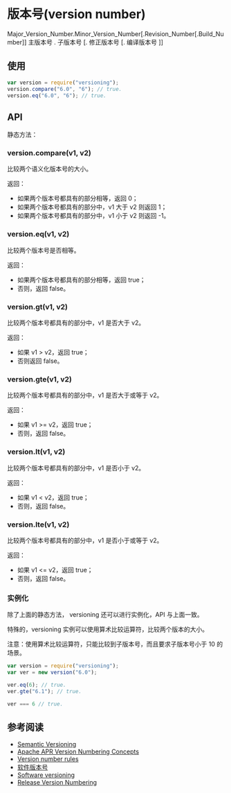 
# 版本号(version number)

Major_Version_Number.Minor_Version_Number[.Revision_Number[.Build_Number]]
主版本号 . 子版本号 [. 修正版本号 [. 编译版本号 ]]

## 使用

```javascript
var version = require("versioning");
version.compare("6.0", "6"); // true.
version.eq("6.0", "6"); // true.
```

## API

静态方法：

### version.compare(v1, v2)

比较两个语义化版本号的大小。

返回：

* 如果两个版本号都具有的部分相等，返回 0；
* 如果两个版本号都具有的部分中，v1 大于 v2 则返回 1；
* 如果两个版本号都具有的部分中，v1 小于 v2 则返回 -1。


### version.eq(v1, v2)

比较两个版本号是否相等。

返回：

* 如果两个版本号都具有的部分相等，返回 true；
* 否则，返回 false。

### version.gt(v1, v2)

比较两个版本号都具有的部分中，v1 是否大于 v2。

返回：

* 如果 v1 > v2，返回 true；
* 否则返回 false。

### version.gte(v1, v2)

比较两个版本号都具有的部分中，v1 是否大于或等于 v2。

返回：

* 如果 v1 >= v2，返回 true；
* 否则，返回 false。

### version.lt(v1, v2)

比较两个版本号都具有的部分中，v1 是否小于 v2。

返回：

* 如果 v1 < v2，返回 true；
* 否则，返回 false。

### version.lte(v1, v2)

比较两个版本号都具有的部分中，v1 是否小于或等于 v2。

返回：

* 如果 v1 <= v2，返回 true；
* 否则，返回 false。

### 实例化

除了上面的静态方法， versioning 还可以进行实例化，API 与上面一致。

特殊的，versioning 实例可以使用算术比较运算符，比较两个版本的大小。

注意：使用算术比较运算符，只能比较到子版本号，而且要求子版本号小于 10 的场景。

```javascript
var version = require("versioning");
var ver = new version("6.0");

ver.eq(6); // true.
ver.gte("6.1"); // true.

ver === 6 // true.
```


## 参考阅读

* [Semantic Versioning](http://semver.org/)
* [Apache APR Version Numbering Concepts](http://apr.apache.org/versioning.html)
* [Version number rules](http://mojo.codehaus.org/versions-maven-plugin/version-rules.html)
* [软件版本号](http://zh.wikipedia.org/wiki/%E8%BB%9F%E4%BB%B6%E7%89%88%E6%9C%AC%E8%99%9F)
* [Software versioning](http://en.wikipedia.org/wiki/Software_versioning)
* [Release Version Numbering](http://openacs.org/doc/eng-standards-versioning.html)
